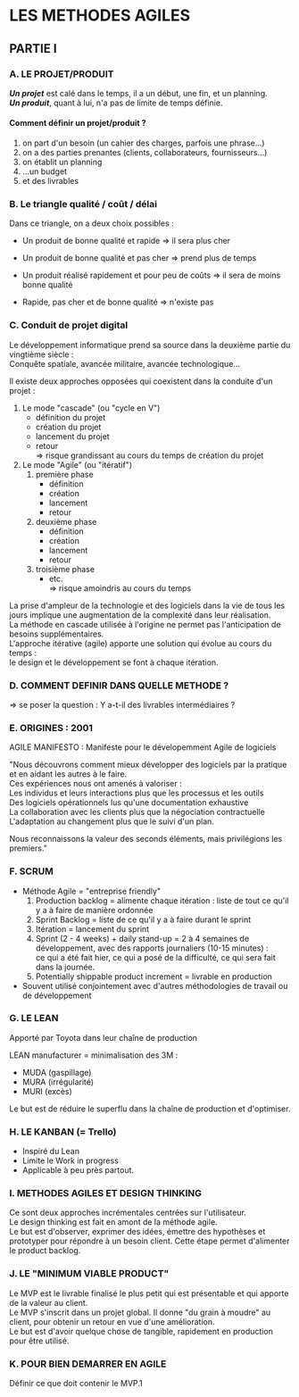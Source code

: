 # LES METHODES AGILES

## PARTIE I

### A. LE PROJET/PRODUIT

**_Un projet_** est calé dans le temps, il a un début, une fin, et un planning.<br>
**_Un produit_**, quant à lui, n'a pas de limite de temps définie.

#### Comment définir un projet/produit ?<br>
1. on part d'un besoin (un cahier des charges, parfois une phrase...)
2. on a des parties prenantes (clients, collaborateurs, fournisseurs...)
3. on établit un planning
4. ...un budget
5. et des livrables

### B. Le triangle qualité / coût / délai

Dans ce triangle, on a deux choix possibles :
* Un produit de bonne qualité et rapide => il sera plus cher
* Un produit de bonne qualité et pas cher => prend plus de temps
* Un produit réalisé rapidement et pour peu de coûts => il sera de moins bonne qualité

* Rapide, pas cher et de bonne qualité => n'existe pas

### C. Conduit de projet digital

Le développement informatique prend sa source dans la deuxième partie du vingtième siècle :<br>
Conquête spatiale, avancée militaire, avancée technologique...

Il existe deux approches opposées qui coexistent dans la conduite d'un projet :<br>
1. Le mode "cascade" (ou "cycle en V")
   * définition du projet
   * création du projet
   * lancement du projet
   * retour<br>
=> risque grandissant au cours du temps de création du projet
2. Le mode "Agile" (ou "itératif")
   1. première phase
      * définition
      * création
      * lancement
      * retour
   2. deuxième phase
      * définition
      * création
      * lancement
      * retour
   3. troisième phase
      * etc.<br>
=> risque amoindris au cours du temps

La prise d'ampleur de la technologie et des logiciels dans la vie de tous les jours implique une augmentation de la complexité dans leur réalisation.<br>
La méthode en cascade utilisée à l'origine ne permet pas l'anticipation de besoins supplémentaires.<br>
L'approche itérative (agile) apporte une solution qui évolue au cours du temps :<br>
le design et le développement se font à chaque itération.

### D. COMMENT DEFINIR DANS QUELLE METHODE ?

=> se poser la question : Y a-t-il des livrables intermédiaires ?

### E. ORIGINES : 2001

AGILE MANIFESTO : Manifeste pour le dévelopemment Agile de logiciels

"Nous découvrons comment mieux développer des logiciels par la pratique et en aidant les autres à le faire.<br>
Ces expériences nous ont amenés à valoriser :<br>
Les individus et leurs interactions plus que les processus et les outils<br>
Des logiciels opérationnels lus qu'une documentation exhaustive<br>
La collaboration avec les clients plus que la négociation contractuelle<br>
L'adaptation au changement plus que le suivi d'un plan.<br>

Nous reconnaissons la valeur des seconds éléments, mais privilégions les premiers."

### F. SCRUM

* Méthode Agile = "entreprise friendly"
  1. Production backlog = alimente chaque itération : liste de tout ce qu'il y a à faire de manière ordonnée
  2. Sprint Backlog = liste de ce qu'il y a à faire durant le sprint
  3. Itération = lancement du sprint
  4. Sprint (2 - 4 weeks) + daily stand-up = 2 à 4 semaines de développement, avec des rapports journaliers (10-15 minutes) :<br>
ce qui a été fait hier, ce qui a posé de la difficulté, ce qui sera fait dans la journée.
  5. Potentially shippable product increment = livrable en production
* Souvent utilisé conjointement avec d'autres méthodologies de travail ou de développement

### G. LE LEAN

Apporté par Toyota dans leur chaîne de production

LEAN manufacturer = minimalisation des 3M :
* MUDA (gaspillage)
* MURA (irrégularité)
* MURI (excès)

Le but est de réduire le superflu dans la chaîne de production et d'optimiser.

### H. LE KANBAN (= Trello)

* Inspiré du Lean<br>
* Limite le Work in progress<br>
* Applicable à peu près partout.

### I. METHODES AGILES ET DESIGN THINKING

Ce sont deux approches incrémentales centrées sur l'utilisateur.<br>
Le design thinking est fait en amont de la méthode agile.<br>
Le but est d'observer, exprimer des idées, émettre des hypothèses et prototyper pour répondre à un besoin client.
Cette étape permet d'alimenter le product backlog.

### J. LE "MINIMUM VIABLE PRODUCT"

Le MVP est le livrable finalisé le plus petit qui est présentable et qui apporte de la valeur au client.<br>
Le MVP s'inscrit dans un projet global. Il donne "du grain à moudre" au client, pour obtenir un retour en vue d'une amélioration.<br>
Le but est d'avoir quelque chose de tangible, rapidement en production pour être utilisé.

### K. POUR BIEN DEMARRER EN AGILE

Définir ce que doit contenir le MVP.1 